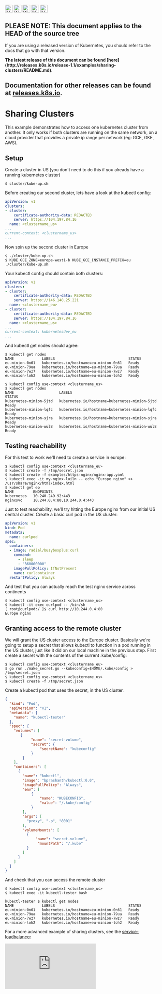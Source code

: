 <!-- BEGIN MUNGE: UNVERSIONED_WARNING -->

<!-- BEGIN STRIP_FOR_RELEASE -->

<img src="http://kubernetes.io/img/warning.png" alt="WARNING"
     width="25" height="25">
<img src="http://kubernetes.io/img/warning.png" alt="WARNING"
     width="25" height="25">
<img src="http://kubernetes.io/img/warning.png" alt="WARNING"
     width="25" height="25">
<img src="http://kubernetes.io/img/warning.png" alt="WARNING"
     width="25" height="25">
<img src="http://kubernetes.io/img/warning.png" alt="WARNING"
     width="25" height="25">

<h2>PLEASE NOTE: This document applies to the HEAD of the source tree</h2>

If you are using a released version of Kubernetes, you should
refer to the docs that go with that version.

<!-- TAG RELEASE_LINK, added by the munger automatically -->
<strong>
The latest release of this document can be found
[here](http://releases.k8s.io/release-1.1/examples/sharing-clusters/README.md).

Documentation for other releases can be found at
[releases.k8s.io](http://releases.k8s.io).
</strong>
--

<!-- END STRIP_FOR_RELEASE -->

<!-- END MUNGE: UNVERSIONED_WARNING -->

# Sharing Clusters

This example demonstrates how to access one kubernetes cluster from another. It only works if both clusters are running on the same network, on a cloud provider that provides a private ip range per network (eg: GCE, GKE, AWS).

## Setup

Create a cluster in US (you don't need to do this if you already have a running kubernetes cluster)

```shell
$ cluster/kube-up.sh
```

Before creating our second cluster, lets have a look at the kubectl config:

```yaml
apiVersion: v1
clusters:
- cluster:
    certificate-authority-data: REDACTED
    server: https://104.197.84.16
  name: <clustername_us>
...
current-context: <clustername_us>
...
```

Now spin up the second cluster in Europe

```shell
$ ./cluster/kube-up.sh
$ KUBE_GCE_ZONE=europe-west1-b KUBE_GCE_INSTANCE_PREFIX=eu ./cluster/kube-up.sh
```

Your kubectl config should contain both clusters:

```yaml
apiVersion: v1
clusters:
- cluster:
    certificate-authority-data: REDACTED
    server: https://146.148.25.221
  name: <clustername_eu>
- cluster:
    certificate-authority-data: REDACTED
    server: https://104.197.84.16
  name: <clustername_us>
...
current-context: kubernetesdev_eu
...
```

And kubectl get nodes should agree:

```
$ kubectl get nodes
NAME             LABELS                                  STATUS
eu-minion-0n61   kubernetes.io/hostname=eu-minion-0n61   Ready
eu-minion-79ua   kubernetes.io/hostname=eu-minion-79ua   Ready
eu-minion-7wz7   kubernetes.io/hostname=eu-minion-7wz7   Ready
eu-minion-loh2   kubernetes.io/hostname=eu-minion-loh2   Ready

$ kubectl config use-context <clustername_us>
$ kubectl get nodes
NAME                     LABELS                                                            STATUS
kubernetes-minion-5jtd   kubernetes.io/hostname=kubernetes-minion-5jtd                     Ready
kubernetes-minion-lqfc   kubernetes.io/hostname=kubernetes-minion-lqfc                     Ready
kubernetes-minion-sjra   kubernetes.io/hostname=kubernetes-minion-sjra                     Ready
kubernetes-minion-wul8   kubernetes.io/hostname=kubernetes-minion-wul8                     Ready
```

## Testing reachability

For this test to work we'll need to create a service in europe:

```
$ kubectl config use-context <clustername_eu>
$ kubectl create -f /tmp/secret.json
$ kubectl create -f examples/https-nginx/nginx-app.yaml
$ kubectl exec -it my-nginx-luiln -- echo "Europe nginx" >> /usr/share/nginx/html/index.html
$ kubectl get ep
NAME         ENDPOINTS
kubernetes   10.240.249.92:443
nginxsvc     10.244.0.4:80,10.244.0.4:443
```

Just to test reachability, we'll try hitting the Europe nginx from our initial US central cluster. Create a basic curl pod in the US cluster:

```yaml
apiVersion: v1
kind: Pod
metadata:
  name: curlpod
spec:
  containers:
  - image: radial/busyboxplus:curl
    command:
      - sleep
      - "360000000"
    imagePullPolicy: IfNotPresent
    name: curlcontainer
  restartPolicy: Always
```

And test that you can actually reach the test nginx service across continents

```
$ kubectl config use-context <clustername_us>
$ kubectl -it exec curlpod -- /bin/sh
[ root@curlpod:/ ]$ curl http://10.244.0.4:80
Europe nginx
```

## Granting access to the remote cluster

We will grant the US cluster access to the Europe cluster. Basically we're going to setup a secret that allows kubectl to function in a pod running in the US cluster, just like it did on our local machine in the previous step. First create a secret with the contents of the current .kube/config:

```shell
$ kubectl config use-context <clustername_eu>
$ go run ./make_secret.go --kubeconfig=$HOME/.kube/config > /tmp/secret.json
$ kubectl config use-context <clustername_us>
$ kubectl create -f /tmp/secret.json
```

Create a kubectl pod that uses the secret, in the US cluster.

```json
{
  "kind": "Pod",
  "apiVersion": "v1",
  "metadata": {
    "name": "kubectl-tester"
  },
  "spec": {
    "volumes": [
       {
            "name": "secret-volume",
            "secret": {
                "secretName": "kubeconfig"
            }
        }
    ],
    "containers": [
      {
        "name": "kubectl",
        "image": "bprashanth/kubectl:0.0",
        "imagePullPolicy": "Always",
        "env": [
            {
                "name": "KUBECONFIG",
                "value": "/.kube/config"
            }
        ],
        "args": [
          "proxy", "-p", "8001"
        ],
        "volumeMounts": [
          {
              "name": "secret-volume",
               "mountPath": "/.kube"
          }
        ]
      }
    ]
  }
}
```

And check that you can access the remote cluster

```shell
$ kubectl config use-context <clustername_us>
$ kubectl exec -it kubectl-tester bash

kubectl-tester $ kubectl get nodes
NAME             LABELS                                  STATUS
eu-minion-0n61   kubernetes.io/hostname=eu-minion-0n61   Ready
eu-minion-79ua   kubernetes.io/hostname=eu-minion-79ua   Ready
eu-minion-7wz7   kubernetes.io/hostname=eu-minion-7wz7   Ready
eu-minion-loh2   kubernetes.io/hostname=eu-minion-loh2   Ready
```

For a more advanced example of sharing clusters, see the [service-loadbalancer](https://github.com/kubernetes/contrib/tree/master/service-loadbalancer/README.md)


<!-- BEGIN MUNGE: GENERATED_ANALYTICS -->
[![Analytics](https://kubernetes-site.appspot.com/UA-36037335-10/GitHub/examples/sharing-clusters/README.md?pixel)]()
<!-- END MUNGE: GENERATED_ANALYTICS -->
